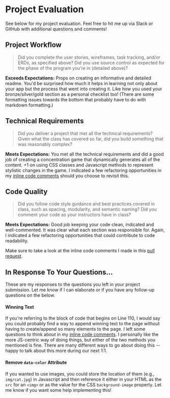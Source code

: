 # Project Evaluation

See below for my project evaluation. Feel free to hit me up via Slack or GitHub with additional questions and comments!

## Project Workflow

> Did you complete the user stories, wireframes, task tracking, and/or ERDs, as specified above? Did you use source control as expected for the phase of the program you’re in (detailed above)?

**Exceeds Expectations:** Props on creating an informative and detailed readme. You'd be surprised how much it helps in learning not only about your app but the process that went into creating it. Like how you used your bronze/silver/gold section as a personal checklist too! (There are some formatting issues towards the bottom that probably have to do with markdown formatting.)

## Technical Requirements

> Did you deliver a project that met all the technical requirements? Given what the class has covered so far, did you build something that was reasonably complex?  

**Meets Expectations:** You met all the technical requirements and did a good job of creating a concentration game that dynamically generates all of the content. +1 on using CSS classes and Javascript methods to represent stylistic changes in the game. I indicated a few refactoring opportunities in my [inline code comments](https://github.com/SuperJones/project1/pull/1) should you choose to revisit this.

## Code Quality

> Did you follow code style guidance and best practices covered in class, such as spacing, modularity, and semantic naming? Did you comment your code as your instructors have in class?  

**Meets Expectations:** Good job keeping your code clean, indicated and well-commented. It was clear what each section was responsible for. Again, I indicated a few refactoring opportunities that could contribute to code readability.

Make sure to take a look at the inline code comments I made in this [pull request](https://github.com/SuperJones/project1/pull/1).

## In Response To Your Questions...

These are my responses to the questions you left in your project submission. Let me know if I can elaborate or if you have any follow-up questions on the below.

#### Winning Text

If you're referring to the block of code that begins on Line 110, I would say you could probably find a way to append winning text to the page without having to create/append so many elements to the page. I left some questions to think about in my [inline code comments](https://github.com/SuperJones/project1/pull/1). I personally like the more JS-centric way of doing things, but either of the two methods you mentioned is fine. There are many different ways to go about doing this -- happy to talk about this more during our next 1:1.

#### Remove `data-color` Attribute

If you wanted to use images, you could store the location of them (e.g., `img/cat.jpg`) in Javascript and then reference it either in your HTML as the `src` for an `<img>` or as the value for the CSS `background-image` property. Let me know if you want some help implementing this!
